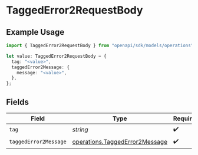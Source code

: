 # TaggedError2RequestBody

## Example Usage

```typescript
import { TaggedError2RequestBody } from "openapi/sdk/models/operations";

let value: TaggedError2RequestBody = {
  tag: "<value>",
  taggedError2Message: {
    message: "<value>",
  },
};
```

## Fields

| Field                                                                                   | Type                                                                                    | Required                                                                                | Description                                                                             |
| --------------------------------------------------------------------------------------- | --------------------------------------------------------------------------------------- | --------------------------------------------------------------------------------------- | --------------------------------------------------------------------------------------- |
| `tag`                                                                                   | *string*                                                                                | :heavy_check_mark:                                                                      | N/A                                                                                     |
| `taggedError2Message`                                                                   | [operations.TaggedError2Message](../../../sdk/models/operations/taggederror2message.md) | :heavy_check_mark:                                                                      | N/A                                                                                     |